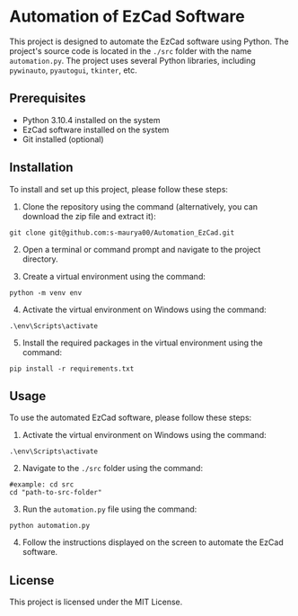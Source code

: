 # Automation of EzCad Software

This project is designed to automate the EzCad software using Python. The project's source code is located in the `./src` folder with the name `automation.py`. The project uses several Python libraries, including `pywinauto`, `pyautogui`, `tkinter`, etc.

## Prerequisites
- Python 3.10.4 installed on the system
- EzCad software installed on the system
- Git installed (optional)

## Installation

To install and set up this project, please follow these steps:

1. Clone the repository using the command (alternatively, you can download the zip file and extract it):
```
git clone git@github.com:s-maurya00/Automation_EzCad.git
```

2. Open a terminal or command prompt and navigate to the project directory.

3. Create a virtual environment using the command:
```
python -m venv env
```

4. Activate the virtual environment on Windows using the command:
```
.\env\Scripts\activate
```

5. Install the required packages in the virtual environment using the command:
```
pip install -r requirements.txt
```


## Usage

To use the automated EzCad software, please follow these steps:

1. Activate the virtual environment on Windows using the command:
```
.\env\Scripts\activate
```

2. Navigate to the `./src` folder using the command:
```
#example: cd src
cd "path-to-src-folder"
```

3. Run the `automation.py` file using the command:
```
python automation.py
```

4. Follow the instructions displayed on the screen to automate the EzCad software.

## License
This project is licensed under the MIT License.
